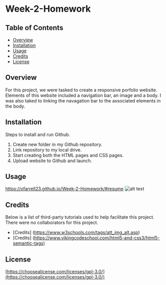# Week-2-Homework

## Table of Contents

* [Overview](#overview)
* [Installation](#installation)
* [Usage](#usage)
* [Credits](#credits)
* [License](#license)

## Overview
For this project, we were tasked to create a responsive porfolio website. Elements of this website included a navigation bar, an image and a body. I was also taked to linking the navagation bar to the associated elements in the body. 

## Installation
Steps to install and run Github.

1. Create new folder in my Github repository.
2. Link repository to my local drive.
3. Start creating both the HTML pages and CSS pages.
4. Upload website to Github and launch.

## Usage 

https://ofarrell23.github.io/Week-2-Homework/#resume
![alt text](./assets/images/Bio.png)

## Credits

Below is a list of third-party tutorials used to help facilitate this project. There were no collaborators for this project.

* [Credits] (https://www.w3schools.com/tags/att_img_alt.asp)
* [Credits] (https://www.vikingcodeschool.com/html5-and-css3/html5-semantic-tags)

## License

[https://choosealicense.com/licenses/gpl-3.0/](https://choosealicense.com/licenses/gpl-3.0/) 

